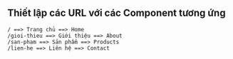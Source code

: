 ## Thiết lập các URL với các Component tương ứng

```
/ ==> Trang chủ ==> Home
/gioi-thieu ==> Giới thiệu ==> About
/san-pham ==> Sản phẩm ==> Products
/lien-he ==> Liên hệ ==> Contact
```
